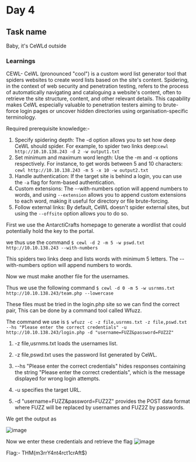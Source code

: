 # Day 4
## Task name
Baby, it's CeWLd outside 
### Learnings
CEWL- CeWL (pronounced "cool") is a custom word list generator tool that spiders websites to create word lists based on the site's content. Spidering, in the context of web security and penetration testing, refers to the process of automatically navigating and cataloguing a website's content, often to retrieve the site structure, content, and other relevant details. This capability makes CeWL especially valuable to penetration testers aiming to brute-force login pages or uncover hidden directories using organisation-specific terminology.

 Required prerequisite knowledge:-
 
 1.   Specify spidering depth: The -d option allows you to set how deep CeWL should spider. For example, to spider two links deep:` cewl http://10.10.138.243 -d 2 -w output1.txt
  `
 2.   Set minimum and maximum word length: Use the -m and -x options respectively. For instance, to get words between 5 and 10 characters: `cewl http://10.10.138.243 -m 5 -x 10 -w output2.txt`
3.    Handle authentication: If the target site is behind a login, you can use the `-a` flag for form-based authentication.
4.    Custom extensions: The --with-numbers option will append numbers to words, and using `--extension` allows you to append custom extensions to each word, making it useful for directory or file brute-forcing.
5.    Follow external links: By default, CeWL doesn't spider external sites, but using the `--offsite` option allows you to do so.


First we use the AntarctiCrafts homepage to generate a wordlist that could potentially hold the key to the portal. 

we thus use the command `$ cewl -d 2 -m 5 -w pswd.txt http://10.10.138.243 --with-numbers`

This spiders two links deep and lists words with minimum 5 letters. The --with-numbers option will append numbers to words.

Now we must make another file for the usernames.

Thus we use the following command `$ cewl -d 0 -m 5 -w usrnms.txt http://10.10.138.243/team.php --lowercase`

These files must be tried in the login.php site so we can find the correct pair, This can be done by a command tool called Wfuzz.

The command we use is `$ wfuzz -c -z file,usrnms.txt -z file,pswd.txt --hs "Please enter the correct credentials" -u http://10.10.138.243/login.php -d "username=FUZZ&password=FUZ2Z"`


   1. -z file,usrnms.txt loads the usernames list.
   2. -z file,pswd.txt uses the password list generated by CeWL.
   
  3. --hs "Please enter the correct credentials" hides responses containing the string "Please enter the correct credentials", which is the message displayed for wrong login attempts.
  
   4.  -u specifies the target URL.

  5. -d "username=FUZZ&password=FUZ2Z" provides the POST data format where FUZZ will be replaced by usernames and FUZ2Z by passwords.

We get the output as 

![image](https://github.com/vishwatejD/advent-of-cyber-2023/assets/141154035/f1b27f83-2995-42ff-8ca4-0e75b573aa4b)

Now we enter these credentials and retrieve the flag 
![image](https://github.com/vishwatejD/advent-of-cyber-2023/assets/141154035/aa0743d4-8523-40ee-b1ae-82351d2c5435)

Flag:- THM{m3rrY4nt4rct1crAft$}

